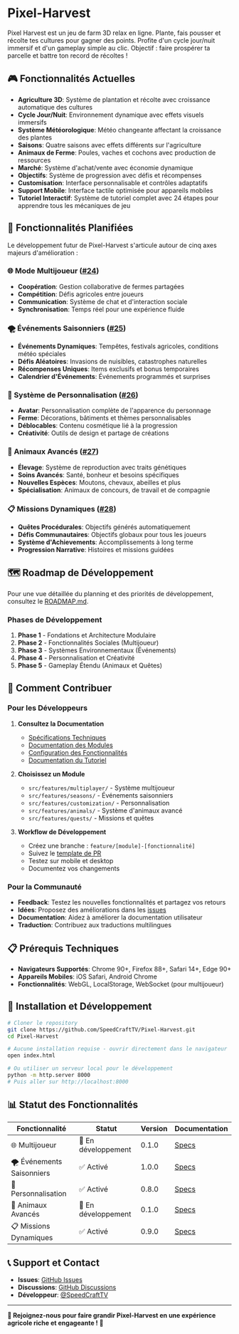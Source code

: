 # Pixel-Harvest

Pixel Harvest est un jeu de farm 3D relax en ligne. Plante, fais pousser et récolte tes cultures pour gagner des points. Profite d'un cycle jour/nuit immersif et d'un gameplay simple au clic. Objectif : faire prospérer ta parcelle et battre ton record de récoltes !

## 🎮 Fonctionnalités Actuelles

- **Agriculture 3D**: Système de plantation et récolte avec croissance automatique des cultures
- **Cycle Jour/Nuit**: Environnement dynamique avec effets visuels immersifs
- **Système Météorologique**: Météo changeante affectant la croissance des plantes
- **Saisons**: Quatre saisons avec effets différents sur l'agriculture
- **Animaux de Ferme**: Poules, vaches et cochons avec production de ressources
- **Marché**: Système d'achat/vente avec économie dynamique
- **Objectifs**: Système de progression avec défis et récompenses
- **Customisation**: Interface personnalisable et contrôles adaptatifs
- **Support Mobile**: Interface tactile optimisée pour appareils mobiles
- **Tutoriel Interactif**: Système de tutoriel complet avec 24 étapes pour apprendre tous les mécaniques de jeu

## 🚀 Fonctionnalités Planifiées

Le développement futur de Pixel-Harvest s'articule autour de cinq axes majeurs d'amélioration :

### 🌐 Mode Multijoueur ([#24](https://github.com/SpeedCraftTV/Pixel-Harvest/issues/24))
- **Coopération**: Gestion collaborative de fermes partagées
- **Compétition**: Défis agricoles entre joueurs
- **Communication**: Système de chat et d'interaction sociale
- **Synchronisation**: Temps réel pour une expérience fluide

### 🌪️ Événements Saisonniers ([#25](https://github.com/SpeedCraftTV/Pixel-Harvest/issues/25))
- **Événements Dynamiques**: Tempêtes, festivals agricoles, conditions météo spéciales
- **Défis Aléatoires**: Invasions de nuisibles, catastrophes naturelles
- **Récompenses Uniques**: Items exclusifs et bonus temporaires
- **Calendrier d'Événements**: Événements programmés et surprises

### 🎨 Système de Personnalisation ([#26](https://github.com/SpeedCraftTV/Pixel-Harvest/issues/26))
- **Avatar**: Personnalisation complète de l'apparence du personnage
- **Ferme**: Décorations, bâtiments et thèmes personnalisables
- **Déblocables**: Contenu cosmétique lié à la progression
- **Créativité**: Outils de design et partage de créations

### 🐄 Animaux Avancés ([#27](https://github.com/SpeedCraftTV/Pixel-Harvest/issues/27))
- **Élevage**: Système de reproduction avec traits génétiques
- **Soins Avancés**: Santé, bonheur et besoins spécifiques
- **Nouvelles Espèces**: Moutons, chevaux, abeilles et plus
- **Spécialisation**: Animaux de concours, de travail et de compagnie

### 📋 Missions Dynamiques ([#28](https://github.com/SpeedCraftTV/Pixel-Harvest/issues/28))
- **Quêtes Procédurales**: Objectifs générés automatiquement
- **Défis Communautaires**: Objectifs globaux pour tous les joueurs
- **Système d'Achievements**: Accomplissements à long terme
- **Progression Narrative**: Histoires et missions guidées

## 🗺️ Roadmap de Développement

Pour une vue détaillée du planning et des priorités de développement, consultez le [ROADMAP.md](ROADMAP.md).

### Phases de Développement

1. **Phase 1** - Fondations et Architecture Modulaire
2. **Phase 2** - Fonctionnalités Sociales (Multijoueur)
3. **Phase 3** - Systèmes Environnementaux (Événements)
4. **Phase 4** - Personnalisation et Créativité
5. **Phase 5** - Gameplay Étendu (Animaux et Quêtes)

## 🤝 Comment Contribuer

### Pour les Développeurs

1. **Consultez la Documentation**
   - [Spécifications Techniques](design/FEATURE-SPECS.md)
   - [Documentation des Modules](src/features/)
   - [Configuration des Fonctionnalités](data/features.json)
   - [Documentation du Tutoriel](docs/TUTORIAL.md)

2. **Choisissez un Module**
   - `src/features/multiplayer/` - Système multijoueur
   - `src/features/seasons/` - Événements saisonniers
   - `src/features/customization/` - Personnalisation
   - `src/features/animals/` - Système d'animaux avancé
   - `src/features/quests/` - Missions et quêtes

3. **Workflow de Développement**
   - Créez une branche : `feature/[module]-[fonctionnalité]`
   - Suivez le [template de PR](.github/PULL_REQUEST_TEMPLATE.md)
   - Testez sur mobile et desktop
   - Documentez vos changements

### Pour la Communauté

- **Feedback**: Testez les nouvelles fonctionnalités et partagez vos retours
- **Idées**: Proposez des améliorations dans les [issues](https://github.com/SpeedCraftTV/Pixel-Harvest/issues)
- **Documentation**: Aidez à améliorer la documentation utilisateur
- **Traduction**: Contribuez aux traductions multilingues

## 📋 Prérequis Techniques

- **Navigateurs Supportés**: Chrome 90+, Firefox 88+, Safari 14+, Edge 90+
- **Appareils Mobiles**: iOS Safari, Android Chrome
- **Fonctionnalités**: WebGL, LocalStorage, WebSocket (pour multijoueur)

## 🔧 Installation et Développement

```bash
# Cloner le repository
git clone https://github.com/SpeedCraftTV/Pixel-Harvest.git
cd Pixel-Harvest

# Aucune installation requise - ouvrir directement dans le navigateur
open index.html

# Ou utiliser un serveur local pour le développement
python -m http.server 8000
# Puis aller sur http://localhost:8000
```

## 📊 Statut des Fonctionnalités

| Fonctionnalité | Statut | Version | Documentation |
|---|---|---|---|
| 🌐 Multijoueur | 🔄 En développement | 0.1.0 | [Specs](src/features/multiplayer/README.md) |
| 🌪️ Événements Saisonniers | ✅ Activé | 1.0.0 | [Specs](src/features/seasons/README.md) |
| 🎨 Personnalisation | ✅ Activé | 0.8.0 | [Specs](src/features/customization/README.md) |
| 🐄 Animaux Avancés | 🔄 En développement | 0.1.0 | [Specs](src/features/animals/README.md) |
| 📋 Missions Dynamiques | ✅ Activé | 0.9.0 | [Specs](src/features/quests/README.md) |

## 📞 Support et Contact

- **Issues**: [GitHub Issues](https://github.com/SpeedCraftTV/Pixel-Harvest/issues)
- **Discussions**: [GitHub Discussions](https://github.com/SpeedCraftTV/Pixel-Harvest/discussions)
- **Développeur**: [@SpeedCraftTV](https://github.com/SpeedCraftTV)

---

**🌱 Rejoignez-nous pour faire grandir Pixel-Harvest en une expérience agricole riche et engageante ! 🚜**